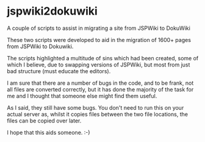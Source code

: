# jspwiki2dokuwiki
A couple of scripts to assist in migrating a site from JSPWiki to DokuWiki

These two scripts were developed to aid in the migration of 1600+ pages from JSPWiki to Dokuwiki.

The scripts highlighted a multitude of sins which had been created, some of which I believe, due to swapping versions of JSPWiki, but most from just bad structure (must educate the editors).

I am sure that there are a number of bugs in the code, and to be frank, not all files are converted correctly, but it has done the majority of the task for me and I thought that someone else might find them useful.

As I said, they still have some bugs. You don't need to run this on your actual server as, whilst it copies files between the two file locations, the files can be copied over later.

I hope that this aids someone. :-)
